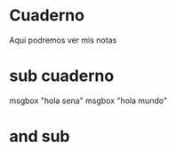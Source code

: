 # Cuaderno
Aqui podremos ver mis notas 

# sub cuaderno
 msgbox "hola sena" 
 msgbox "hola mundo"
# and sub
